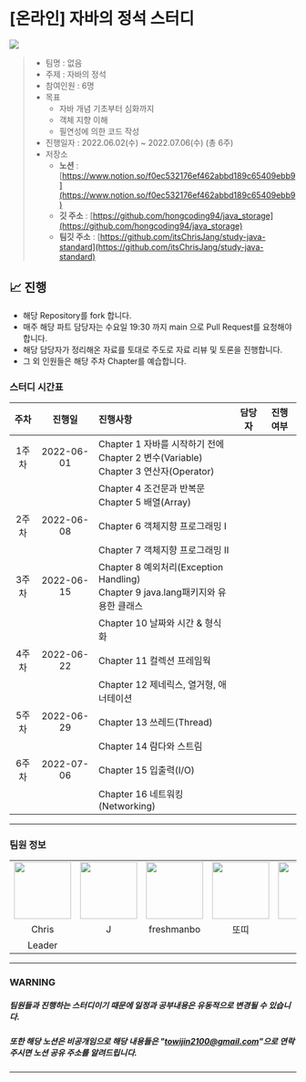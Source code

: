 # [온라인] 자바의 정석 스터디 

<img src="http://image.kyobobook.co.kr/images/book/xlarge/032/x9788994492032.jpg">

> - 팀명 : 없음
> - 주제 : 자바의 정석
> - 참여인원 : 6명
> - 목표</br>
>   - 자바 개념 기초부터 심화까지</br>
>   - 객체 지향 이해</br>
>   - 필연성에 의한 코드 작성</br>
> - 진행일자 : 2022.06.02(수) ~ 2022.07.06(수) (총 6주)
> - 저장소<br/>
>   - **노션** : [https://www.notion.so/f0ec532176ef462abbd189c65409ebb9](https://www.notion.so/f0ec532176ef462abbd189c65409ebb9)</br>
>   - **깃 주소** : [https://github.com/hongcoding94/java_storage](https://github.com/hongcoding94/java_storage)<br/>
>   - **팀깃 주소** : [https://github.com/itsChrisJang/study-java-standard](https://github.com/itsChrisJang/study-java-standard)<br/>

## 📈 진행
- 해당 Repository를 fork 합니다.
- 매주 해당 파트 담당자는 수요일 19:30 까지 main 으로 Pull Request를 요청해야 합니다.
- 해당 담당자가 정리해온 자료를 토대로 주도로 자료 리뷰 및 토론을 진행합니다.
- 그 외 인원들은 해당 주차 Chapter를 예습합니다.

### 스터디 시간표
|주차|진행일|진행사항|담당자|진행여부|
|:---:|:---:|:---|:---:|:---:|
|1주차|2022-06-01|Chapter 1 자바를 시작하기 전에<br/>Chapter 2 변수(Variable)<br/>Chapter 3 연산자(Operator)||
|||Chapter 4 조건문과 반복문<br/>Chapter 5 배열(Array)||
|2주차|2022-06-08|Chapter 6 객체지향 프로그래밍 I||
|||Chapter 7 객체지향 프로그래밍 II||
|3주차|2022-06-15|Chapter 8 예외처리(Exception Handling)<br/>Chapter 9 java.lang패키지와 유용한 클래스||
|||Chapter 10 날짜와 시간 & 형식화||
|4주차|2022-06-22|Chapter 11 컬렉션 프레임웍||
|||Chapter 12 제네릭스, 열거형, 애너테이션||
|5주차|2022-06-29|Chapter 13 쓰레드(Thread)||
|||Chapter 14 람다와 스트림||
|6주차|2022-07-06|Chapter 15 입출력(I/O)||
|||Chapter 16 네트워킹(Networking)||


*** 

### 팀원 정보
<table>
    <tr>
        <td align="center">
            <a href="https://github.com/itsChrisJang"><img  width="100px" src="https://avatars.githubusercontent.com/u/62946867?v=4" /></a>
        </td>
        <td align="center">
            <a href="https://github.com/je-pa"><img  width="100px" src="https://avatars.githubusercontent.com/u/76720692?v=4" /></a>
        </td>
        <td align="center">
            <a href="https://github.com/jerry-ryu"><img  width="100px" src="https://avatars.githubusercontent.com/u/62556539?v=4" /></a>
        </td>
      <td align="center">
            <a href="https://github.com/keson0326"><img  width="100px" src="https://avatars.githubusercontent.com/u/99635978?v=4" /></a>
        </td>
      <td align="center">
            <a href="https://github.com/hongcoding94"><img  width="100px" src="https://avatars.githubusercontent.com/u/66407386?v=4" /></a>
        </td>
      <td align="center">
            <a href="https://github.com/jifrozen0110"><img  width="100px" src="https://avatars.githubusercontent.com/u/62784314?v=4" /></a>
        </td>
    </tr>
    <tr>
        <td align="center">Chris</td>
        <td align="center">J</td>
        <td align="center">freshmanbo</td>
        <td align="center">또띠</td>
        <td align="center">홍</td>
        <td align="center">두유</td>
    </tr>
    <tr>
        <td align="center">Leader</td>
        <td align="center"></td>
        <td align="center"></td>
        <td align="center"></td>
        <td align="center"></td>
        <td align="center"></td>
    </tr>
</table>

---
### WARNING

##### 팀원들과 진행하는 스터디이기 때문에 일정과 공부내용은 유동적으로 변경될 수 있습니다.
##### 또한 해당 노션은 비공개임으로 해당 내용들은 "towijin2100@gmail.com"으로 연락주시면 노션 공유 주소를 알려드립니다.
---
